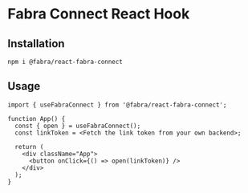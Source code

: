 # Fabra Connect React Hook

## Installation
`npm i @fabra/react-fabra-connect`

## Usage
```
import { useFabraConnect } from '@fabra/react-fabra-connect';

function App() {
  const { open } = useFabraConnect();
  const linkToken = <Fetch the link token from your own backend>;

  return (
    <div className="App">
      <button onClick={() => open(linkToken)} />
    </div>
  );
}
```
